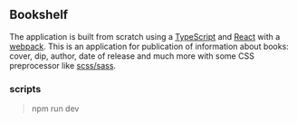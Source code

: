 ## Bookshelf
The application is built from scratch using a [TypeScript](https://www.typescriptlang.org/) and [React](https://ru.reactjs.org/) with a [webpack](https://webpack.js.org/). This is an application for publication of information about books: cover, dip, author, date of release and much more with some CSS preprocessor like [scss/sass](https://sass-lang.com/).

### scripts

> npm run dev
